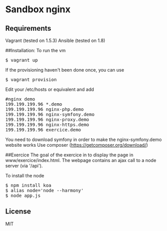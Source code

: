 # Sandbox nginx

## Requirements
Vagrant (tested on 1.5.3)
Ansible (tested on 1.8)

##Installation:
To run the vm
<pre>
$ vagrant up
</pre>

If the provisioning haven't been done once, you can use
<pre>
$ vagrant provision
</pre>

Edit your /etc/hosts or equivalent and add  
<pre>
#nginx demo
199.199.199.96 *.demo
199.199.199.96 nginx-php.demo
199.199.199.96 nginx-symfony.demo
199.199.199.96 nginx-proxy.demo
199.199.199.96 nginx-https.demo
199.199.199.96 exercice.demo
</pre>

You need to download symfony in order to make the nginx-symfony.demo website works
Use composer (https://getcomposer.org/download/)



##Exercice
The goal of the exercice in to display the page in www/exercice/index.html. The webpage contains an ajax call to a node server (via '/api').

To install the node 
<pre>
$ npm install koa
$ alias node='node --harmony'
$ node app.js
</pre>

## License
MIT
